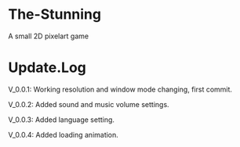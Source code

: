 # The-Stunning
A small 2D pixelart game

# Update.Log
V_0.0.1: Working resolution and window mode changing, first commit.

V_0.0.2: Added sound and music volume settings.

V_0.0.3: Added language setting.

V_0.0.4: Added loading animation.
